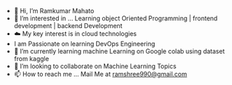 - 👋 Hi, I’m Ramkumar Mahato
- 👀 I’m interested in ... Learning object Oriented Programming | frontend development | backend Development
- ☁️ My key interest is in cloud technologies
-  I am Passionate on learning DevOps Engineering
- 🌱 I’m currently learning machine Learning on Google colab using dataset from kaggle
- 💞️ I’m looking to collaborate on Machine Learning Topics
- 📫 How to reach me ... Mail Me at ramshree990@gmail.com



